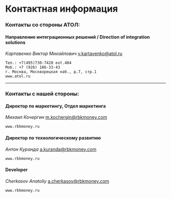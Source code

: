 # Контактная информация


### Контакты со стороны АТОЛ:
 
#### Направление интеграционных решений / Direction of integration solutions
*Картавенко Виктор Михайлович* <v.kartavenko@atol.ru>
```
Тел.: +7(495)730-7420 ext.404
Моб.: +7 (926) 186-33-43
г. Москва, Москворецкая наб., д.7, стр.1
www.atol.ru
```
 
----
 
### Контакты с нашей стороны:
 
#### Директор по маркетингу, Отдел маркетинга
*Михаил Кочергин* <m.kochergin@rbkmoney.com>
```
www.rbkmoney.ru
```
 
#### Директор по технологическому развитию
*Антон Куранда* <a.kuranda@rbkmoney.com>
```
www.rbkmoney.ru
```
 
#### Developer
*Cherkasov Anatoliy* <a.cherkasov@rbkmoney.com>
```
www.rbkmoney.ru
```

